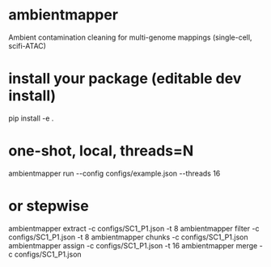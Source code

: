 # ambientmapper
Ambient contamination cleaning for multi-genome mappings (single-cell, scifi-ATAC)

# install your package (editable dev install)
pip install -e .

# one-shot, local, threads=N
ambientmapper run --config configs/example.json --threads 16

# or stepwise
ambientmapper extract -c configs/SC1_P1.json -t 8
ambientmapper filter  -c configs/SC1_P1.json -t 8
ambientmapper chunks  -c configs/SC1_P1.json
ambientmapper assign  -c configs/SC1_P1.json -t 16
ambientmapper merge   -c configs/SC1_P1.json
